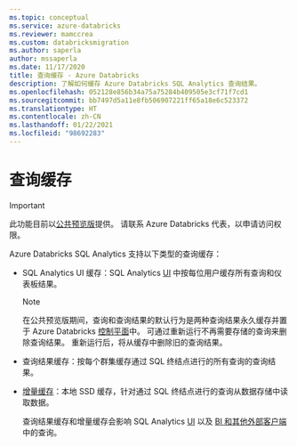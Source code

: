 ```yaml
---
ms.topic: conceptual
ms.service: azure-databricks
ms.reviewer: mamccrea
ms.custom: databricksmigration
ms.author: saperla
author: mssaperla
ms.date: 11/17/2020
title: 查询缓存 - Azure Databricks
description: 了解如何缓存 Azure Databricks SQL Analytics 查询结果。
ms.openlocfilehash: 052128e856b34a75a75284b409505e3cf71f7cd1
ms.sourcegitcommit: bb7497d5a11e8fb506907221ff65a18e6c523372
ms.translationtype: HT
ms.contentlocale: zh-CN
ms.lasthandoff: 01/22/2021
ms.locfileid: "98692283"
---
```

# <a name="query-caching"></a>查询缓存

> [!IMPORTANT]
>
> 此功能目前以[公共预览版](../../release-notes/release-types.md)提供。 请联系 Azure Databricks 代表，以申请访问权限。

Azure Databricks SQL Analytics 支持以下类型的查询缓存：

* SQL Analytics UI 缓存：SQL Analytics [UI](../user/queries/index.md) 中按每位用户缓存所有查询和仪表板结果。

  > [!NOTE]
  >
  > 在公共预览版期间，查询和查询结果的默认行为是两种查询结果永久缓存并置于 Azure Databricks [控制平面](../../getting-started/overview.md#architecture)中。 可通过重新运行不再需要存储的查询来删除查询结果。 重新运行后，将从缓存中删除旧的查询结果。

* 查询结果缓存：按每个群集缓存通过 SQL 终结点进行的所有查询的查询结果。
* [增量缓存](../../delta/optimizations/delta-cache.md)：本地 SSD 缓存，针对通过 SQL 终结点进行的查询从数据存储中读取数据。

  查询结果缓存和增量缓存会影响 SQL Analytics [UI](../user/queries/index.md) 以及 [BI 和其他外部客户端](../../integrations/bi/index.md)中的查询。